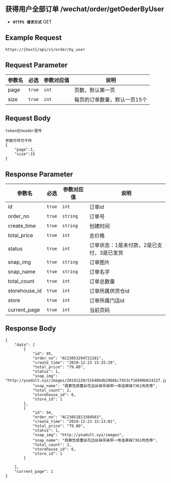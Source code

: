 ## 获得用户全部订单 /wechat/order/getOederByUser
- **`HTTPS 请求方式`** GET

## Example Request
```
https://{host}/api/v1/order/by_user
```

## Request Parameter

| 参数名        | 必选   | 参数对应值  | 说明                            |    
| ------------ | ------ | ---------- | --------------------------------|
| page         | `true` | `int`      | 页数，默认第一页                 |
| size         | `true` | `int`      | 每页的订单数量，默认一页15个      |


## Request Body

```
token在header里传

参数可传可不传
{
    "page":1,
    "size":15
}

```



## Response Parameter

| 参数名              | 必选   | 参数对应值 | 说明                                     |
| ------------------- | ------ | ---------- | ---------------------------------      |
| id                  | `true` | `int`      | 订单id                            		 |
| order_no            | `true` | `string`   | 订单号                            		 |
| create_time         | `true` | `string`   | 创建时间                          		 |
| total_price         | `true` | `int`      | 总价格                            		 |
| status              | `true` | `int`      | 订单状态：1是未付款，2是已支付，3是已发货  |
| snap_img            | `true` | `string`   | 订单图片                           	 |
| snap_name           | `true` | `string`   | 订单名字                           	 |
| total_count         | `true` | `int`      | 订单总数量                         	 |
| storehouse_id       | `true` | `int`      | 订单所属供货仓id                   	 	 |
| store               | `true` | `int`      | 订单所属门店id                     		 |
| current_page        | `true` | `int`      | 当前页码                                |


## Response Body

```
{
    "data": [
        {
            "id": 95,
            "order_no": "AC23853294722181",
            "create_time": "2019-12-23 15:15:29",
            "total_price": "79.80",
            "status": 1,
            "snap_img": "http://yxadult.xyz/images/20191220/51640bdb2966bc7453cf16690b62422f.jpg",
            "snap_name": "霏慕性感蕾丝花边丝袜吊袜带一体连裤袜7361肉色等",
            "total_count": 2,
            "storehouse_id": 6,
            "store_id": 1
        },
        {
            "id": 94,
            "order_no": "AC23851813384563",
            "create_time": "2019-12-23 15:13:01",
            "total_price": "79.80",
            "status": 1,
            "snap_img": "http://yxadult.xyz/images",
            "snap_name": "霏慕性感蕾丝花边丝袜吊袜带一体连裤袜7361肉色等",
            "total_count": 2,
            "storehouse_id": 6,
            "store_id": 1
        }
     
    ],
    "current_page": 1
}

```


